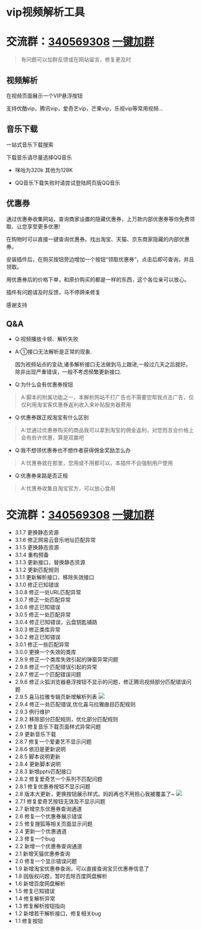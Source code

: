 # vip视频解析工具

# 交流群：[**340569308**](http://shang.qq.com/wpa/qunwpa?idkey=7fc3fef0db96421305e65c41cc081ffeca507fdc23cab93d731277be829985ec) [**一键加群**](http://shang.qq.com/wpa/qunwpa?idkey=7fc3fef0db96421305e65c41cc081ffeca507fdc23cab93d731277be829985ec)

> 有问题可以加群反馈或在网站留言，修复更及时

## 视频解析

在视频页面展示一个VIP悬浮按钮

支持优酷vip，腾讯vip，爱奇艺vip，芒果vip，乐视vip等常用视频...
## 音乐下载

一站式音乐下载搜索

下载音乐请尽量选择QQ音乐

- 咪咕为320k 其他为128K

- QQ音乐下载失败时请尝试登陆网页版QQ音乐

## 优惠券

通过优惠券收集网站，查询商家设置的隐藏优惠券，上万款内部优惠券等你免费领取、让您享受更多优惠!

在购物时可以直接一键查询优惠券。找出淘宝、天猫、京东商家隐藏的内部优惠券。

安装插件后，在购买按钮旁边增加一个按钮“领取优惠券”，点击后即可查询，并且领取。

用优惠券后的价格下单，和原价购买的都是一样的东西，这个各位亲可以放心。


插件有问题请及时反馈，马不停蹄来修复

感谢支持


## Q&A

* Q:视频播放卡顿、解析失败
* A:①接口无法解析是正常的现象.
    
    因为视频站点的变动,诸多解析接口无法做到马上跟进,一般过几天之后就好。除非出现严重错误，一般不考虑频繁更新接口.

* Q:为什么会有优惠券按钮
> A:脚本的附属功能之一，本解析网站不打广告也不需要您帮我点击广告，仅仅利用淘宝客优惠券返利收入来补贴服务器费用

* Q:优惠券跟正规淘宝有什么区别
> A:您通过优惠券购买的商品我可以拿到淘宝的佣金返利，对您而言会价格上会有些许优惠，算是双赢吧

* Q:我不想领优惠券也不想作者获得佣金奖励怎么办
> A:优惠券就在那里，您用或不用都可以，本插件不会强制用户使用

* Q:优惠券来路是否正规
> A:优惠券收集自淘宝官方，可以放心食用

# 交流群：[**340569308**](http://shang.qq.com/wpa/qunwpa?idkey=7fc3fef0db96421305e65c41cc081ffeca507fdc23cab93d731277be829985ec) [**一键加群**](http://shang.qq.com/wpa/qunwpa?idkey=7fc3fef0db96421305e65c41cc081ffeca507fdc23cab93d731277be829985ec)

* 3.1.7 更换静态资源
* 3.1.6 修正网易云音乐地址匹配异常
* 3.1.5 更换静态资源
* 3.1.4 重构预备
* 3.1.3 更新接口，替换静态资源
* 3.1.2 更新匹配规则
* 3.1.1 更新解析接口，移除失效接口
* 3.1.0 修正已知错误
* 3.0.8 修正一处URL匹配异常
* 3.0.7 修正一处匹配异常
* 3.0.6 修正已知错误
* 3.0.5 修正一处匹配异常
* 3.0.4 修正已知错误，云盘钥匙铺路
* 3.0.3 修正类库异常
* 3.0.2 修正已知错误
* 3.0.1 修正一些匹配异常
* 3.0.0 更换一个失效的类库
* 2.9.9 修正一个类库失效引起的弹窗异常问题
* 2.9.8 修正一个匹配错误引起的异常
* 2.9.7 修正一个匹配错误问题
* 2.9.6 修正火狐浏览器悬浮按钮不显示的问题，修正腾讯视频部分匹配错误问题
* 2.9.5 喜马拉雅专辑页新增解析列表
![](https://ws2.sinaimg.cn/large/005SntQFly1fvev0csoj5j30rm0ekn1y.jpg)
* 2.9.4 修正一处匹配错误,优化喜马拉雅曲目匹配规则
* 2.9.3 例行维护
* 2.9.2 移除部分匹配规则，优化部分匹配规则
* 2.9.1 修复音乐下载页面样式异常问题
* 2.9   更新音乐下载
* 2.8.7 修复一个爱妻艺不显示问题
* 2.8.6 依旧是更新说明
* 2.8.5 脚本说明更新
* 2.8.4 更新脚本说明
* 2.8.3 新增pptv匹配接口
* 2.8.2 修复爱奇艺一个系列不匹配问题
* 2.8.1 修复优惠券按钮不显示问题
* 2.8   版本大更新，更换按钮展示样式。妈妈再也不用担心我被覆盖了~
![](https://ws4.sinaimg.cn/large/005SntQFly1fud5hq59r4j309b098mx6.jpg)
* 2.7.1 修复爱奇艺按钮无效及不显示问题
* 2.7   新增京东优惠券查询通道
* 2.6   修复一个优惠券展示错误
* 2.5   修复搜狐等相关页面显示问题
* 2.4   更新一个优惠通道
* 2.3   修复一个bug
* 2.2   新增一个优惠券查询通道
* 2.1   新增天猫优惠券查询
* 2.0   修复一个显示错误问题
* 1.9   新增淘宝优惠券查询，可以直接查询宝贝优惠券信息了
* 1.8   因版权问题，暂时去除百度网盘解析
* 1.6   新增百度网盘解析
* 1.5   修复已知错误
* 1.4   修复解析异常
* 1.3   修复解析按钮指向
* 1.2   新增若干解析接口，修复相关bug
* 1.1   修复按钮

